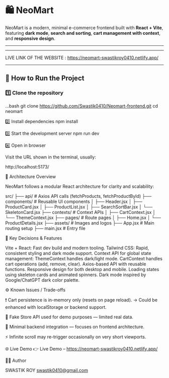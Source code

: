# 🛍️ NeoMart

NeoMart is a modern, minimal e-commerce frontend built with **React + Vite**, featuring **dark mode**, **search and sorting**, **cart management with context**, and **responsive design**.

---
*******
LIVE LINK OF THE WEBSITE : https://neomart-swastikroy0410.netlify.app/
*******

## 🚀 How to Run the Project

### 1️⃣ Clone the repository
...bash
git clone https://github.com/Swastik0410/Neomart-frontend.git
cd neomart

2️⃣ Install dependencies
npm install

3️⃣ Start the development server
npm run dev

4️⃣ Open in browser

Visit the URL shown in the terminal, usually:

http://localhost:5173/

🧩 Architecture Overview

NeoMart follows a modular React architecture for clarity and scalability:

src/
 ├── api/                # Axios API calls (fetchProducts, fetchProductById)
 ├── components/         # Reusable UI components
 │    ├── Header.jsx
 │    ├── ProductCard.jsx
 │    ├── ProductList.jsx
 │    ├── SearchSortBar.jsx
 │    └── SkeletonCard.jsx
 ├── contexts/           # Context APIs
 │    ├── CartContext.jsx
 │    └── ThemeContext.jsx
 ├── pages/              # Route pages
 │    ├── Home.jsx
 │    └── ProductDetails.jsx
 ├── assets/             # Images and logos
 ├── App.jsx             # Main routing setup
 ├── main.jsx            # Entry file

🧠 Key Decisions & Features

Vite + React: Fast dev build and modern tooling.
Tailwind CSS: Rapid, consistent styling and dark mode support.
Context API for global state management:
ThemeContext handles dark/light mode.
CartContext handles cart operations (add, remove, clear).
Axios-based API with reusable functions.
Responsive design for both desktop and mobile.
Loading states using skeleton cards and animated spinners.
Dark mode inspired by Google/ChatGPT dark color palette.

⚙️ Known Issues / Trade-offs

❗ Cart persistence is in-memory only (resets on page reload).
→ Could be enhanced with localStorage or backend support.

🧾 Fake Store API used for demo purposes — limited real data.

💅 Minimal backend integration — focuses on frontend architecture.

⚡ Infinite scroll may re-trigger occasionally on very short viewports.

🌐 Live Demo
👉 Live Demo – https://neomart-swastikroy0410.netlify.app/

🧑‍💻 Author

SWASTIK ROY
swastik0410@gmail.com

